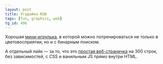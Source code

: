 ```yaml
---
layout: post
title: Угадайка RGB
tags: [fun, graphics, web]
tg_id: 496
---
```

Хорошая [мини-игрулька](https://susam.net/myrgb.html), в которой можно потренироваться не только в цветовосприятии, но и с бинарным поиском. 

А отдельный лайк — за то, что это [простая веб-страничка](https://github.com/susam/myrgb/blob/main/myrgb.html) на 300 строк, без зависимостей, с CSS и ванильным JS прямо внутри HTML.
